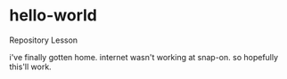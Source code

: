 # hello-world
Repository Lesson

i've finally gotten home. internet wasn't working at snap-on. so hopefully this'll work.